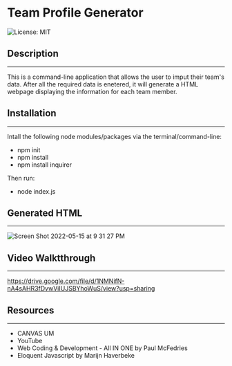 # Team Profile Generator
![License: MIT](https://img.shields.io/badge/License-MIT-yellow.svg)

## Description
---
This is a command-line application that allows the user to imput their team's data.
After all the required data is enetered, it will generate a HTML webpage displaying the information for each team member.

## Installation
---
Intall the following node modules/packages via the terminal/command-line:
- npm init
- npm install
- npm install inquirer

Then run:
- node index.js

## Generated HTML 
---
![Screen Shot 2022-05-15 at 9 31 27 PM](https://user-images.githubusercontent.com/93743349/168506125-856fca87-e107-44c8-a441-0a62f2798c27.png)

## Video Walktthrough
---
https://drive.google.com/file/d/1NMNifN-nA4sAHR3fDvwViIUJSBYhoWuS/view?usp=sharing 

## Resources
---
- CANVAS UM
- YouTube
- Web Coding & Development - All IN ONE by Paul McFedries
- Eloquent Javascript by Marijn Haverbeke
